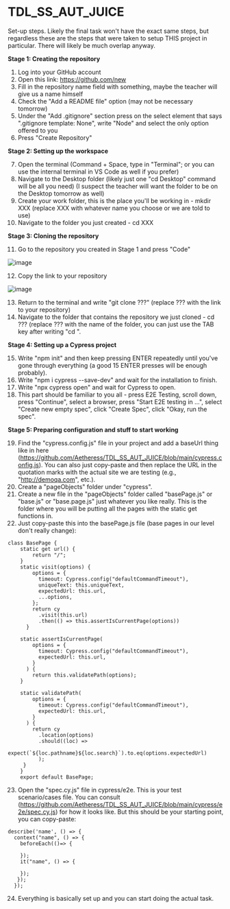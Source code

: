 # TDL_SS_AUT_JUICE

Set-up steps. Likely the final task won't have the exact same steps, but regardless these are the steps that were taken to setup THIS project in particular. There will likely be much overlap anyway.



**Stage 1: Creating the repository**

1. Log into your GitHub account
2. Open this link: https://github.com/new
3. Fill in the repository name field with something, maybe the teacher will give us a name himself
4. Check the "Add a README file" option (may not be necessary tomorrow)
5. Under the "Add .gitignore" section press on the select element that says ".gitignore template: None", write "Node" and select the only option offered to you
6. Press "Create Repository"



**Stage 2: Setting up the workspace**

7. Open the terminal (Command + Space, type in "Terminal"; or you can use the internal terminal in VS Code as well if you prefer)
8. Navigate to the Desktop folder (likely just one "cd Desktop" command will be all you need) (I suspect the teacher will want the folder to be on the Desktop tomorrow as well)
9. Create your work folder, this is the place you'll be working in - mkdir XXX (replace XXX with whatever name you choose or we are told to use)
10. Navigate to the folder you just created - cd XXX



**Stage 3: Cloning the repository**

11. Go to the repository you created in Stage 1 and press "Code"

![image](https://user-images.githubusercontent.com/55312233/186472008-aefb4a74-e482-4eb1-ab26-70b291f7065c.png)

12. Copy the link to your repository

![image](https://user-images.githubusercontent.com/55312233/186472165-957275df-fb09-405a-ab03-4aabf723a9ae.png)

13. Return to the terminal and write "git clone ???" (replace ??? with the link to your repository)
14. Navigate to the folder that contains the repository we just cloned - cd ??? (replace ??? with the name of the folder, you can just use the TAB key after writing "cd ".



**Stage 4: Setting up a Cypress project**

15. Write "npm init" and then keep pressing ENTER repeatedly until you've gone through everything (a good 15 ENTER presses will be enough probably).
16. Write "npm i cypress --save-dev" and wait for the installation to finish.
17. Write "npx cypress open" and wait for Cypress to open.
18. This part should be familiar to you all - press E2E Testing, scroll down, press "Continue", select a browser, press "Start E2E testing in ...", select "Create new empty spec", click "Create Spec", click "Okay, run the spec".



**Stage 5: Preparing configuration and stuff to start working**

19. Find the "cypress.config.js" file in your project and add a baseUrl thing like in here (https://github.com/Aetheress/TDL_SS_AUT_JUICE/blob/main/cypress.config.js). You can also just copy-paste and then replace the URL in the quotation marks with the actual site we are testing (e.g., "http://demoqa.com", etc.).
20. Create a "pageObjects" folder under "cypress".
21. Create a new file in the "pageObjects" folder called "basePage.js" or "base.js" or "base.page.js" just whatever you like really. This is the folder where you will be putting all the pages with the static get functions in.
22. Just copy-paste this into the basePage.js file (base pages in our level don't really change):

```
class BasePage {
    static get url() {
        return "/";
    }
    static visit(options) {
        options = {
          timeout: Cypress.config("defaultCommandTimeout"),
          uniqueText: this.uniqueText,
          expectedUrl: this.url,
          ...options,
        };
        return cy
          .visit(this.url)
          .then(() => this.assertIsCurrentPage(options))
      }
    
    static assertIsCurrentPage(
        options = {
          timeout: Cypress.config("defaultCommandTimeout"),
          expectedUrl: this.url,
        }
      ) {
        return this.validatePath(options);
    }
    
    static validatePath(
        options = {
          timeout: Cypress.config("defaultCommandTimeout"),
          expectedUrl: this.url,
        }
      ) {
        return cy
          .location(options)
          .should((loc) =>
            expect(`${loc.pathname}${loc.search}`).to.eq(options.expectedUrl)
          );
     }
    }
    export default BasePage;
 ```
 
23. Open the "spec.cy.js" file in cypress/e2e. This is your test scenario/cases file. You can consult (https://github.com/Aetheress/TDL_SS_AUT_JUICE/blob/main/cypress/e2e/spec.cy.js) for how it looks like. But this should be your starting point, you can copy-paste:

```
describe('name', () => {
  context("name", () => {
    beforeEach(()=> {
      
    });
    it("name", () => {
    
    });
   });
  });
```
  
24. Everything is basically set up and you can start doing the actual task.
